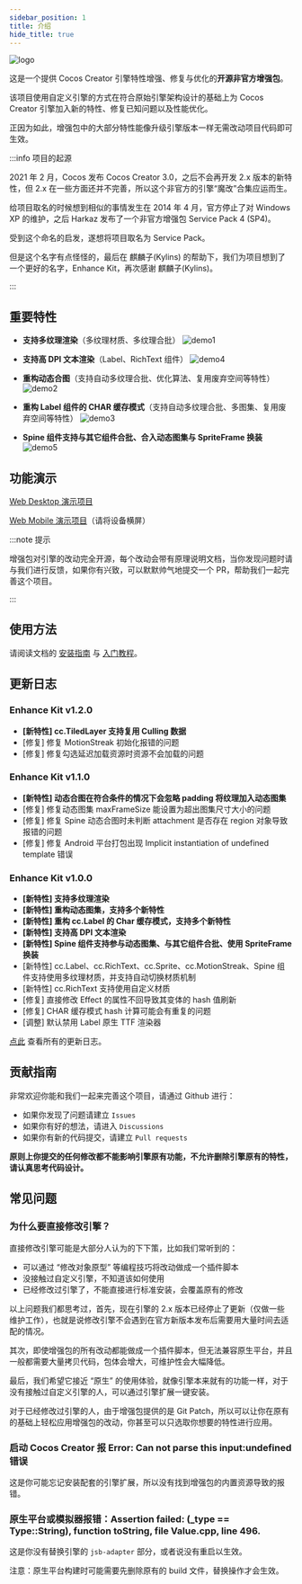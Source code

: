```yaml
---
sidebar_position: 1
title: 介绍
hide_title: true
---
```


![logo](/img/logo2.png)

这是一个提供 Cocos Creator 引擎特性增强、修复与优化的**开源非官方增强包**。

该项目使用自定义引擎的方式在符合原始引擎架构设计的基础上为 Cocos Creator 引擎加入新的特性、修复已知问题以及性能优化。

正因为如此，增强包中的大部分特性能像升级引擎版本一样无需改动项目代码即可生效。

:::info 项目的起源

2021 年 2 月，Cocos 发布 Cocos Creator 3.0，之后不会再开发 2.x 版本的新特性，但 2.x 在一些方面还并不完善，所以这个非官方的引擎“魔改”合集应运而生。

给项目取名的时候想到相似的事情发生在 2014 年 4 月，官方停止了对 Windows XP 的维护，之后 Harkaz 发布了一个非官方增强包 Service Pack 4 (SP4)。

受到这个命名的启发，遂想将项目取名为 Service Pack。

但是这个名字有点怪怪的，最后在 麒麟子(Kylins) 的帮助下，我们为项目想到了一个更好的名字，Enhance Kit，再次感谢 麒麟子(Kylins)。

:::

## 重要特性

- **支持多纹理渲染**（多纹理材质、多纹理合批）
  ![demo1](/demo-imgs/demo1.png)
  
- **支持高 DPI 文本渲染**（Label、RichText 组件）
  ![demo4](/demo-imgs/demo4.png)

- **重构动态合图**（支持自动多纹理合批、优化算法、复用废弃空间等特性）
  ![demo2](/demo-imgs/demo2.png)

- **重构 Label 组件的 CHAR 缓存模式**（支持自动多纹理合批、多图集、复用废弃空间等特性）
  ![demo3](/demo-imgs/demo3.png)

- **Spine 组件支持与其它组件合批、合入动态图集与 SpriteFrame 换装**
  ![demo5](/demo-imgs/demo5.png)

## 功能演示

[Web Desktop 演示项目](https://smallmain.gitee.io/cocos-enhance-kit/demo/v1.0.0/web-desktop/index.html)

[Web Mobile 演示项目](https://smallmain.gitee.io/cocos-enhance-kit/demo/v1.0.0/web-mobile/index.html)（请将设备横屏）

:::note 提示

增强包对引擎的改动完全开源，每个改动会带有原理说明文档，当你发现问题时请与我们进行反馈，如果你有兴致，可以默默帅气地提交一个 PR，帮助我们一起完善这个项目。

:::

## 使用方法

请阅读文档的 [安装指南](./installation-guide/installation-intro.mdx) 与 [入门教程](./start-guide/start-guide-intro.mdx)。

## 更新日志

### Enhance Kit v1.2.0

- **[新特性] cc.TiledLayer 支持复用 Culling 数据**
- [修复] 修复 MotionStreak 初始化报错的问题
- [修复] 修复勾选延迟加载资源时资源不会加载的问题

### Enhance Kit v1.1.0

- **[新特性] 动态合图在符合条件的情况下会忽略 padding 将纹理加入动态图集**
- [修复] 修复动态图集 maxFrameSize 能设置为超出图集尺寸大小的问题
- [修复] 修复 Spine 动态合图时未判断 attachment 是否存在 region 对象导致报错的问题
- [修复] 修复 Android 平台打包出现 Implicit instantiation of undefined template 错误

### Enhance Kit v1.0.0

- **[新特性] 支持多纹理渲染**
- **[新特性] 重构动态图集，支持多个新特性**
- **[新特性] 重构 cc.Label 的 Char 缓存模式，支持多个新特性**
- **[新特性] 支持高 DPI 文本渲染**
- **[新特性] Spine 组件支持参与动态图集、与其它组件合批、使用 SpriteFrame 换装**
- [新特性] cc.Label、cc.RichText、cc.Sprite、cc.MotionStreak、Spine 组件支持使用多纹理材质，并支持自动切换材质机制
- [新特性] cc.RichText 支持使用自定义材质
- [修复] 直接修改 Effect 的属性不回导致其变体的 hash 值刷新
- [修复] CHAR 缓存模式 hash 计算可能会有重复的问题
- [调整] 默认禁用 Label 原生 TTF 渲染器

[点此](./update-log) 查看所有的更新日志。

## 贡献指南

非常欢迎你能和我们一起来完善这个项目，请通过 Github 进行：

- 如果你发现了问题请建立 `Issues`
- 如果你有好的想法，请进入 `Discussions`
- 如果你有新的代码提交，请建立 `Pull requests`

**原则上你提交的任何修改都不能影响引擎原有功能，不允许删除引擎原有的特性，请认真思考代码设计。**

## 常见问题

### 为什么要直接修改引擎？

直接修改引擎可能是大部分人认为的下下策，比如我们常听到的：

- 可以通过 “修改对象原型” 等编程技巧将改动做成一个插件脚本
- 没接触过自定义引擎，不知道该如何使用
- 已经修改过引擎了，不能直接进行标准安装，会覆盖原有的修改

以上问题我们都思考过，首先，现在引擎的 2.x 版本已经停止了更新（仅做一些维护工作），也就是说修改引擎不会遇到在官方新版本发布后需要用大量时间去适配的情况。

其次，即使增强包的所有改动都能做成一个插件脚本，但无法兼容原生平台，并且一般都需要大量拷贝代码，包体会增大，可维护性会大幅降低。

最后，我们希望它接近 “原生” 的使用体验，就像引擎本来就有的功能一样，对于没有接触过自定义引擎的人，可以通过引擎扩展一键安装。

对于已经修改过引擎的人，由于增强包提供的是 Git Patch，所以可以让你在原有的基础上轻松应用增强包的改动，你甚至可以只选取你想要的特性进行应用。

### 启动 Cocos Creator 报 Error: Can not parse this input:undefined 错误

这是你可能忘记安装配套的引擎扩展，所以没有找到增强包的内置资源导致的报错。

### 原生平台或模拟器报错：Assertion failed: (_type == Type::String), function toString, file Value.cpp, line 496.

这是你没有替换引擎的 `jsb-adapter` 部分，或者说没有重启以生效。

注意：原生平台构建时可能需要先删除原有的 build 文件，替换操作才会生效。
